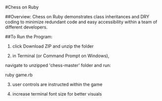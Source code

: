 #Chess on Ruby

##Overview:
Chess on Ruby demonstrates class inheritances and DRY coding
to minimize redundant code and easy accessibility within a
team of different developers.


##To Run the Program:
1) click Download ZIP and unzip the folder

2) in Terminal (or Command Prompt on Windows),

  navigate to unzipped 'chess-master' folder and run:

  ruby game.rb

3) user controls are instructed within the game

4) increase terminal font size for better visuals
